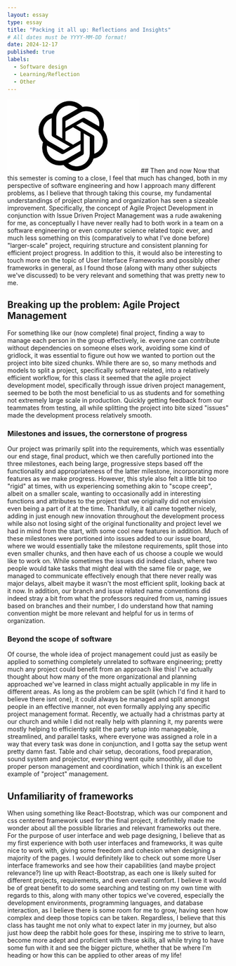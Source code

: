 ```yaml
---
layout: essay
type: essay
title: "Packing it all up: Reflections and Insights"
# All dates must be YYYY-MM-DD format!
date: 2024-12-17
published: true
labels:
  - Software design
  - Learning/Reflection
  - Other
---
```

<img width="300px" class="rounded float-start pe-4" src="../img/chatgot.jpg">
## Then and now
  Now that this semester is coming to a close, I feel that much has changed, both in my perspective of software engineering and how I approach many different problems, as I believe that through taking this course, my fundamental understandings of project planning and
  organization has seen a sizeable improvement. Specifically, the concept of Agile Project Development in conjunction with Issue Driven Project Management was a rude awakening for me, as conceptually I have never really had to both work in a team on a software engineering
  or even computer science related topic ever, and much less something on this (comparatively to what I've done before) "larger-scale" project, requiring structure and consistent planning for efficient project progress. In addition to this, it would also be interesting to touch
  more on the topic of User Interface Frameworks and possibly other frameworks in general, as I found those (along with many other subjects we've discussed) to be very relevant and something that was pretty new to me.

## Breaking up the problem: Agile Project Management
  For something like our (now complete) final project, finding a way to manage each person in the group effectively, ie. everyone can contribute without dependencies on someone elses work, avoiding some kind of gridlock, it was essential to figure out how we wanted to portion out
  the project into bite sized chunks. While there are so, so many methods and models to split a project, specifically software related, into a relatively efficient workflow, for this class it seemed that the agile project development model, specifically through issue driven project
  management, seemed to be both the most beneficial to us as students and for something not extremely large scale in production. Quickly getting feedback from our teammates from testing, all while splitting the project into bite sized "issues" made the development process relatively smooth.

### Milestones and issues, the cornerstone of progress
  Our project was primarily split into the requirements, which was essentially our end stage, final product, which we then carefully portioned into the three milestones, each being large, progressive steps based off the functionality and appropriateness of the latter milestone, incorporating
  more features as we make progress. However, this style also felt a little bit too "rigid" at times, with us experiencing something akin to "scope creep", albeit on a smaller scale, wanting to occasionally add in interesting functions and attributes to the project that we originally did not
  envision even being a part of it at the time. Thankfully, it all came together nicely, adding in just enough new innovation throughout the development process while also not losing sight of the original functionality and project level we had in mind from the start, with some cool new features
  in addition. Much of these milestones were portioned into issues added to our issue board, where we would essentially take the milestone requirements, split those into even smaller chunks, and then have each of us choose a couple we would like to work on. While sometimes the issues did indeed clash,
  where two people would take tasks that might deal with the same file or page, we managed to communicate effectively enough that there never really was major delays, albeit maybe it wasn't the most efficient split, looking back at it now. In addition, our branch and issue related name conventions did
  indeed stray a bit from what the professors required from us, naming issues based on branches and their number, I do understand how that naming convention might be more relevant and helpful for us in terms of organization.

### Beyond the scope of software
  Of course, the whole idea of project management could just as easily be applied to something completely unrelated to software engineering; pretty much any project could benefit from an approach like this! I've actually thought about how many of the more organizational and planning approached we've learned
  in class might actually applicable in my life in different areas. As long as the problem can be split (which I'd find it hard to believe there isnt one), it could always be managed and split amongst people in an effective manner, not even formally applying any specific project management format. Recently, we
  actually had a christmas party at our church and while I did not really help with planning it, my parents were mostly helping to efficiently split the party setup into manageable, streamlined, and parallel tasks, where everyone was assigned a role in a way that every task was done in conjunction, and I gotta say
  the setup went pretty damn fast. Table and chair setup, decorations, food preparation, sound system and projector, everything went quite smoothly, all due to proper person management and coordination, which I think is an excellent example of "project" management.

## Unfamiliarity of frameworks
  When using something like React-Bootstrap, which was our component and css centered framework used for the final project, it definitely made me wonder about all the possible libraries and relevant frameworks out there. For the purpose of user interface and web page designing, I believe that as my first experience
  with both user interfaces and frameworks, it was quite nice to work with, giving some freedom and cohesion when designing a majority of the pages. I would definitely like to check out some more User interface frameworks and see how their capabilities (and maybe project relevance?) line up with React-Bootstrap, as
  each one is likely suited for different projects, requirements, and even overall comfort. I believe it would be of great benefit to do some searching and testing on my own time with regards to this, along with many other topics we've covered, especially the development environments, programming languages, and database
  interaction, as I believe there is some room for me to grow, having seen how complex and deep those topics can be taken. Regardless, I believe that this class has taught me not only what to expect later in my journey, but also just how deep the rabbit hole goes for these, inspiring me to strive to learn, become more adept
  and proficient with these skills, all while trying to have some fun with it and see the bigger picture, whether that be where I'm heading or how this can be applied to other areas of my life!
